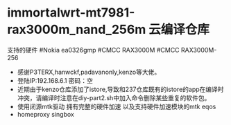 # immortalwrt-mt7981-rax3000m_nand_256m 云编译仓库

支持的硬件
#Nokia ea0326gmp #CMCC RAX3000M #CMCC RAX3000M-256
* 感谢P3TERX,hanwckf,padavanonly,kenzo等大佬。
* 登陆IP:192.168.6.1
  密码：空
* 近期由于kenzo仓库添加了istore,导致和237仓库既有的istore的app在编译时冲突，请编译时注意在diy-part2.sh中加入命令删除某些重复的软件包。
* 使用闭源mtk驱动 拥有完整的硬件加速 以及支持硬件加速模块的mtk eqos
* homeproxy singbox 
